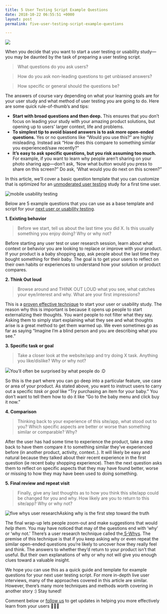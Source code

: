 ```yaml
---
title: 5 User Testing Script Example Questions
date: 2018-10-22 06:55:51 +0000
layout: post
permalink: five-user-testing-script-example-questions

---
```


![](https://cdn-images-1.medium.com/max/2000/1*m7u0ruDgIXFU6Aj1mID4oQ.jpeg)

When you decide that you want to start a user testing or usability study—you may be daunted by the task of preparing a user testing script.

> What questions do you ask users?

> How do you ask non-leading questions to get unbiased answers?

> How specific or general should the questions be?

The answers of course vary depending on what your learning goals are for your user study and what method of user testing you are going to do. Here are some quick rule-of-thumb’s and tips:

* **Start with broad questions and then deep.** This ensures that you don’t focus on leading your study with your amazing product solutions, but opening up to users’ larger context, life and problems.
* **To simplest tip to avoid biased answers is to ask more open-ended questions.** Yes or no questions like “Would you use this?” are highly misleading. Instead ask “How does this compare to something similar you experienced/saw recently?”
* **It’s easy to ask specific questions, but you risk assuming too much.** For example, if you want to learn why people aren’t sharing on your photo sharing app—don’t ask, ‘Now what button would you press to share on this screen?” Do ask, ‘What would you do next on this screen?”

In this article, we’ll cover a basic question template that you can customize that is optimized for an [unmoderated user testing](https://youtu.be/52xV47eZVG4) study for a first time user.

![mobile usability testing](https://cdn-images-1.medium.com/max/800/1*m6be5JNmUCXpfLZv2-CUWw.jpeg "mobile usability testing")

Below are 5 example questions that you can use as a base template and script for your [next user or usability testing](https://blog.userlook.co/getting-buyin-for-user-testing).

**1. Existing behavior**

> Before we start, tell us about the last time you did X. Is this usually something you enjoy doing? Why or why not?

Before starting any user test or user research session, learn about what context or behavior you are looking to replace or improve with your product. If your product is a baby shopping app, ask people about the last time they bought something for their baby. The goal is to get your users to reflect on their own habits or experiences to understand how your solution or product compares.

**2. Think Out loud**

> Browse around and THINK OUT LOUD what you see, what catches your eye/interest and why. What are your first impressions?

This is a [proven effective technique](https://www.nngroup.com/articles/thinking-aloud-the-1-usability-tool/) to start your user or usability study. The reason why this is important is because it opens up people to start externalizing their thoughts. You want people to not filter what they say. Asking them to simply start explaining what they see and what thoughts arise is a great method to get them warmed up. We even sometimes go as far as saying “Imagine I’m a blind person and you are describing what you see.”

**3. Specific task or goal**

> Take a closer look at the website/app and try doing X task. Anything you like/dislike? Why or why not?

![](https://cdn-images-1.medium.com/max/800/1*VhkTOks7rZ4nBfDXqrJlHw.gif)You’ll often be surprised by what people do :D

So this is the part where you can go deep into a particular feature, use case or area of your product. As stated above, you want to instruct users to carry out a specific _task or goal_ like “Try purchasing an item for your baby.” You don’t want to tell them how to do it like “Go to the baby menu and click buy it now.”

**4. Comparison**

> Thinking back to your experience of this site/app, what stood out to you? Which specific aspects are better or worse than something similar or comparable? Why?

After the user has had some time to experience the product, take a step back to have them compare it to something similar they’ve experienced before (in another product, activity, context..). It will likely be easy and natural because they talked about their recent experience in the first question (ie recent baby shopping experience). Then the next question asks them to reflect on specific aspects that they may have found better, worse or missing to how they may have been used to doing something.

**5. Final review and repeat visit**

> Finally, give any last thoughts as to how you think this site/app could be changed for you and why. How likely are you to return to this site/app? Why or why not?

![five whys user research](https://cdn-images-1.medium.com/max/800/1*F8v6DTO-HPgHfSXg0PonpA.gif "five whys user research")Asking why is the first step toward the truth

The final wrap-up lets people zoom-out and make suggestions that would _help them_. You may have noticed that may of the questions end with ‘why’ or ‘why not.’ There’s a user research technique called the[ 5-Whys](http://designresearchtechniques.com/casestudies/5-whys/). The premise of this technique is that if you keep asking why or even repeat the similar open-ended questions you’re likely to uncover how they really feel and think. The answers to whether they’d return to your product isn’t that useful. But their own explanations of why or why not will give you enough clues toward a valuable insight.

We hope you can use this as a quick guide and template for example questions for your next user testing script. For more in-depth live user interviews, many of the approaches covered in this article are similar. However, there’s many more techniques and methods worth covering in another story :) Stay tuned!

Comment below or [follow us](http://www.twitter.com/userlookco) to get updates in helping you more effectively learn from your users 👀😊🙌